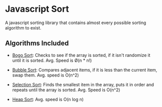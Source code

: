 # Javascript Sort

A javascript sorting library that contains almost every possible sorting algorithm to exist.


## Algorithms Included

- [Bogo Sort](https://en.wikipedia.org/wiki/Bogosort): Checks to see if the array is sorted, if it isn't randomize it until it is sorted. Avg. Speed is Ø(n * n!)

- [Bubble Sort](https://en.wikipedia.org/wiki/Bubble_sort): Compares adjacent items, if it is less than the current item, swap them. Avg. speed is O(n^2)
- [Selection Sort](https://en.wikipedia.org/wiki/Selection_sort): Finds the smallest item in the array, puts it in order and repeats until the array is sorted. Avg. Speed is O(n^2)
- [Heap Sort](https://en.wikipedia.org/wiki/Heapsort): Avg. speed is O(n log n)

